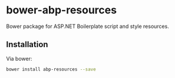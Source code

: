 # bower-abp-resources
Bower package for ASP.NET Boilerplate script and style resources.

## Installation
Via bower:
```bash
bower install abp-resources --save
```